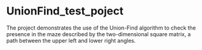# UnionFind_test_poject

The project demonstrates the use of the Union-Find algorithm to check the presence in the maze described by the two-dimensional square matrix,
a path between the upper left and lower right angles.
